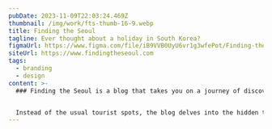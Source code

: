 ```yaml
---
pubDate: 2023-11-09T22:03:24.469Z
thumbnail: /img/work/fts-thumb-16-9.webp
title: Finding the Seoul
tagline: Ever thought about a holiday in South Korea?
figmaUrl: https://www.figma.com/file/iB9VVB0UyU6vr1g3wfePot/Finding-the-Seoul?type=design&t=WVt6hIWnWI6r03TA-6
siteUrl: https://www.findingtheseoul.com
tags:
  - branding
  - design
content: >-
  ### Finding the Seoul is a blog that takes you on a journey of discovery through Seoul, South Korea.


  Instead of the usual tourist spots, the blog delves into the hidden treasures and remarkable rarities of the city, exploring both ancient traditions and modern wonders.
---
```

